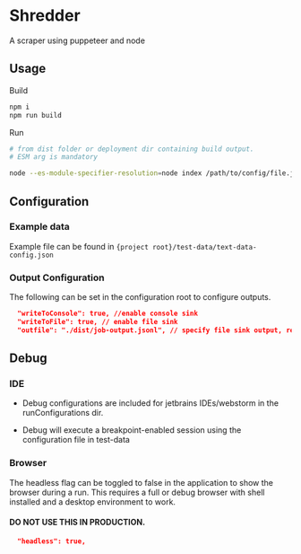 # Shredder

A scraper using puppeteer and node

## Usage

Build

```bash
npm i
npm run build
```

Run

```bash
# from dist folder or deployment dir containing build output.
# ESM arg is mandatory

node --es-module-specifier-resolution=node index /path/to/config/file.json
```

## Configuration

### Example data

Example file can be found in
`{project root}/test-data/text-data-config.json`

### Output Configuration

The following can be set in the configuration root to configure outputs.

```json
  "writeToConsole": true, //enable console sink
  "writeToFile": true, // enable file sink
  "outfile": "./dist/job-output.jsonl", // specify file sink output, requred to use file sink
```

## Debug

### IDE

- Debug configurations are included for jetbrains IDEs/webstorm in the runConfigurations dir.

- Debug will execute a breakpoint-enabled session using the configuration file in test-data

### Browser

The headless flag can be toggled to false in the application to show the browser during a run. This requires a full or debug browser with shell installed and a desktop environment to work.

#### DO NOT USE THIS IN PRODUCTION.

```json
  "headless": true,
```

